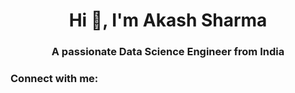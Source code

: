 <h1 align="center">Hi 👋, I'm Akash Sharma</h1>
<h3 align="center">A passionate Data Science Engineer from India</h3>

<h3 align="left">Connect with me:</h3>
<p align="left">
</p>

